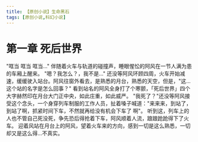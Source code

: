 ```yaml
---
title: 【原创小说】生命黑石
tags: [原创小说,科幻小说]
---
```


# 第一章 死后世界

"哐当 哐当 哐当..."
伴随着火车与轨道的碰撞声，睡眼惺忪的阿风在一节人满为患的车厢上醒来。
"嗯？我怎么？，我不是..."
还没等阿风环顾四周，火车开始减速，缓缓驶入站台。阿风往窗外看去，是熟悉的月台，熟悉的天空，但是，"这...这个站的名字是怎么回事？"
看到站名的阿风全身打了个寒颤，「死后世界」四个大字赫然印在月台大门正中央，如此庄重，如此威严。
"我死了？"还没等阿风接受这个念头，一个身穿列车制服的工作人员，扯着嗓子喊道："来来来，到站了，到站了啊，抓紧时间下车，不然就再给没有机会下车了
啊"。
听到这，列车上的人也不管自己死没死，争先恐后得抢着下车，阿风顺着人流，踉踉跄跄得下了火车。
迎着风站在月台上的阿风，望着火车来的方向，感到一切是这么熟悉，一切却又是这么得...不真实。






